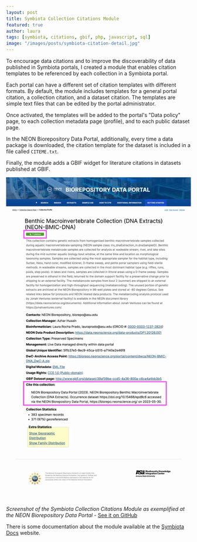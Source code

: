 ```yaml
---
layout: post
title: Symbiota Collection Citations Module
featured: true
author: laura
tags: [symbiota, citations, gbif, php, javascript, sql]
image: "/images/posts/symbiota-citation-detail.jpg"
---
```


To encourage data citations and to improve the discoverability of data published in Symbiota portals, I created a module that enables citation templates to be referenced by each collection in a Symbiota portal.

Each portal can have a different set of citation templates with different formats. By default, the module includes templates for a general portal citation, a collection citation, and a dataset citation. The templates are simple text files that can be edited by the portal administrator.

Once activated, the templates will be added to the portal's "Data policy" page, to each collection metadata page (profile), and to each public dataset page.

In the NEON Biorepository Data Portal, additionally, every time a data package is downloaded, the citation template for the dataset is included in a file called `CITEME.txt`. 

Finally, the module adds a GBIF widget for literature citations in datasets published at GBIF.

![Symbiota Collection Citations Module Screenshot](/images/posts/symbiota-citation-screenshot.jpg)
_Screenshot of the Symbiota Collection Citations Module as exemplified at the NEON Biorepository Data Portal_ - [See it on GitHub](https://github.com/BioKIC/symbiota-docs/)

There is some documentation about the module available at the [Symbiota Docs](https://biokic.github.io/symbiota-docs/citations/) website.